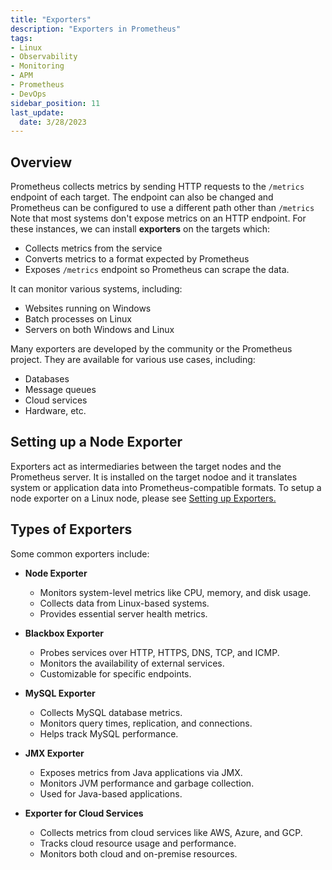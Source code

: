 ```yaml
---
title: "Exporters"
description: "Exporters in Prometheus"
tags: 
- Linux
- Observability
- Monitoring 
- APM
- Prometheus
- DevOps
sidebar_position: 11
last_update:
  date: 3/28/2023
---
```



## Overview 

Prometheus collects metrics by sending HTTP requests to the `/metrics` endpoint of each target. The endpoint can also be changed and Prometheus can be configured to use a different path other than `/metrics` Note that most systems don't expose metrics on an HTTP endpoint. For these instances, we can install **exporters** on the targets which:

- Collects metrics from the service
- Converts metrics to a format expected by Prometheus
- Exposes `/metrics` endpoint so Prometheus can scrape the data.

It can monitor various systems, including:

- Websites running on Windows
- Batch processes on Linux
- Servers on both Windows and Linux
  
Many exporters are developed by the community or the Prometheus project. They are available for various use cases, including:

- Databases
- Message queues
- Cloud services
- Hardware, etc.

## Setting up a Node Exporter 

Exporters act as intermediaries between the target nodes and the Prometheus server. It is installed on the target nodoe and it translates system or application data into Prometheus-compatible formats. To setup a node exporter on a Linux node, please see [Setting up Exporters.](/docs/018-Observability/010-Metrics/021-Setting-up-Exporters.md)

## Types of Exporters 

Some common exporters include:

- **Node Exporter**  
    - Monitors system-level metrics like CPU, memory, and disk usage.  
    - Collects data from Linux-based systems.  
    - Provides essential server health metrics.

- **Blackbox Exporter**  
    - Probes services over HTTP, HTTPS, DNS, TCP, and ICMP.  
    - Monitors the availability of external services.  
    - Customizable for specific endpoints.

- **MySQL Exporter**  
    - Collects MySQL database metrics.  
    - Monitors query times, replication, and connections.  
    - Helps track MySQL performance.

- **JMX Exporter**  
    - Exposes metrics from Java applications via JMX.  
    - Monitors JVM performance and garbage collection.  
    - Used for Java-based applications.

- **Exporter for Cloud Services**  
    - Collects metrics from cloud services like AWS, Azure, and GCP.  
    - Tracks cloud resource usage and performance.  
    - Monitors both cloud and on-premise resources.